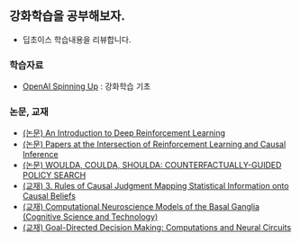 ## 강화학습을 공부해보자.
- 딥초이스 학습내용을 리뷰합니다.
### 학습자료
- [OpenAI Spinning Up](https://spinningup.openai.com/) : 강화학습 기초
### 논문, 교재
- [(논문) An Introduction to Deep Reinforcement Learning](https://arxiv.org/pdf/1811.12560.pdf)
- [(논문) Papers at the Intersection of Reinforcement Learning and Causal Inference](https://github.com/debmandal/RL-Causality)
- [(논문) WOULDA, COULDA, SHOULDA: COUNTERFACTUALLY-GUIDED POLICY SEARCH](https://arxiv.org/pdf/1811.06272.pdf)
- [(교재) 3. Rules of Causal Judgment Mapping Statistical Information onto Causal Beliefs](https://books.google.co.kr/books?id=GOQ-DgAAQBAJ&pg=PA29&lpg=PA29&dq=3.+Rules+of+Causal+Judgment+Mapping+Statistical+Information+onto+Causal+Beliefs&source=bl&ots=jnkLY00o-e&sig=ACfU3U2n50Of1w7iD1Bbvoq3Ba8x6STPAQ&hl=ko&sa=X&ved=2ahUKEwi7mIa-nIbgAhUI5LwKHfswA9gQ6AEwAHoECAgQAQ#v=onepage&q=3.%20Rules%20of%20Causal%20Judgment%20Mapping%20Statistical%20Information%20onto%20Causal%20Beliefs&f=false)
- [(교재) Computational Neuroscience Models of the Basal Ganglia (Cognitive Science and Technology)](https://www.amazon.com/Computational-Neuroscience-Ganglia-Cognitive-Technology/dp/9811084939/)
- [(교재) Goal-Directed Decision Making: Computations and Neural Circuits ](https://www.amazon.com/Goal-Directed-Decision-Making-Computations-Circuits/dp/0128120983/)
